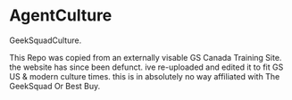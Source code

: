 # AgentCulture
GeekSquadCulture.

This Repo was copied from an externally visable GS Canada Training Site. the website has since been defunct. ive re-uploaded and edited it to fit GS US & modern culture times.
this is in absolutely no way affiliated with The GeekSquad Or Best Buy.
